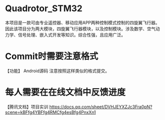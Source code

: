# Quadrotor_STM32
本项目是一款可由专业遥控器、移动应用APP两种控制模式控制的四旋翼飞行器。因此该项目分为两大模块，四旋翼飞行器模块，以及控制模块。涉及数学、空气动力学、信号处理、嵌入式开发等知识。综合性强，且应用广泛。

# Commit时需要注意格式

【功能】 Android源码   注意按照这样类似的格式提交。 

# 每人需要在在线文档中反馈进度

【腾讯文档】项目实训
https://docs.qq.com/sheet/DVHJEYXZJc3Fra0pN?scene=kBFfg4YBFfg4RMCfg4esBfg4PnxXn1